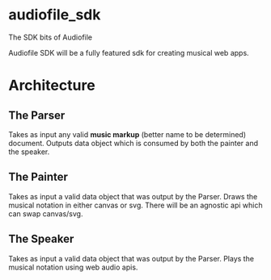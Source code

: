 audiofile_sdk
=============

The SDK bits of Audiofile

Audiofile SDK will be a fully featured sdk for creating musical web apps.

Architecture
============

The Parser
----------

Takes as input any valid __music markup__ (better name to be determined) document. Outputs data object which is consumed by both the painter and the speaker.

The Painter
-----------

Takes as input a valid data object that was output by the Parser. Draws the musical notation in either canvas or svg. There will be an agnostic api which can swap canvas/svg.

The Speaker
-----------

Takes as input a valid data object that was output by the Parser. Plays the musical notation using web audio apis.
